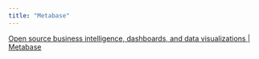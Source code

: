```yaml
---
title: "Metabase"
---
```


[Open source business intelligence, dashboards, and data visualizations | Metabase](https://www.metabase.com/)
